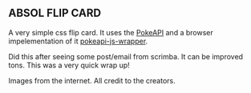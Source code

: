## ABSOL FLIP CARD

A very simple css flip card. It uses the [PokeAPI](https://pokeapi.co/) and a browser impelementation of it [pokeapi-js-wrapper](https://github.com/PokeAPI/pokeapi-js-wrapper).

Did this after seeing some post/email from scrimba. It can be improved tons. This was a very quick wrap up!

Images from the internet. All credit to the creators. 
